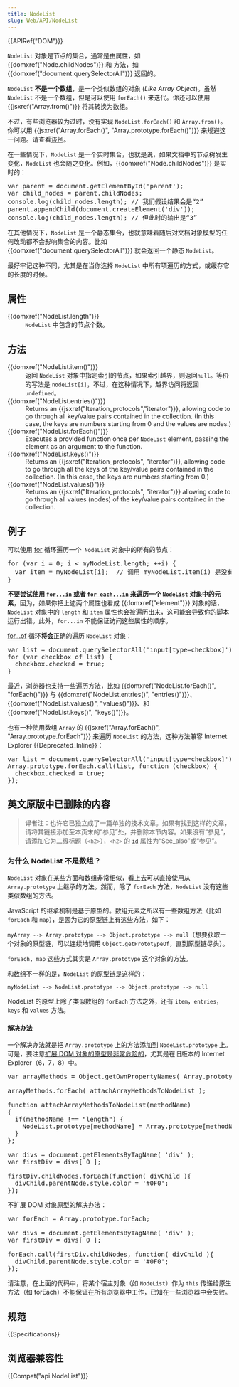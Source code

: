 ```yaml
---
title: NodeList
slug: Web/API/NodeList
---
```

<div>{{APIRef("DOM")}}</div>

<p><code>NodeList</code> 对象是节点的集合，通常是由属性，如{{domxref("Node.childNodes")}} 和 方法，如{{domxref("document.querySelectorAll")}} 返回的。</p>

<div class="note">
<p><code>NodeList</code> <strong>不是一个数组</strong>，是一个类似数组的对象 (<em>Like Array Object</em>)。虽然 <code>NodeList</code> 不是一个数组，但是可以使用 <code>forEach()</code> 来迭代。你还可以使用 {{jsxref("Array.from()")}} 将其转换为数组。</p>

<p>不过，有些浏览器较为过时，没有实现 <code>NodeList.forEach()</code> 和 <code>Array.from()</code>。你可以用 {{jsxref("Array.forEach()", "Array.prototype.forEach()")}} 来规避这一问题。请查看<a href="#Example">该例</a>。</p>
</div>

<p>在一些情况下，<code>NodeList</code> 是一个实时集合，也就是说，如果文档中的节点树发生变化，<code>NodeList</code> 也会随之变化。例如，{{domxref("Node.childNodes")}} 是实时的：</p>

<pre class="brush: js">var parent = document.getElementById('parent');
var child_nodes = parent.childNodes;
console.log(child_nodes.length); // 我们假设结果会是“2”
parent.appendChild(document.createElement('div'));
console.log(child_nodes.length); // 但此时的输出是“3”</pre>

<p>在其他情况下，<code>NodeList</code> 是一个静态集合，也就意味着随后对文档对象模型的任何改动都不会影响集合的内容。比如  {{domxref("document.querySelectorAll")}} 就会返回一个静态 <code>NodeList</code>。</p>

<p>最好牢记这种不同，尤其是在当你选择 <code>NodeList</code> 中所有项遍历的方式，或缓存它的长度的时候。</p>

<h2 id="属性">属性</h2>

<dl>
 <dt>{{domxref("NodeList.length")}}</dt>
 <dd><code>NodeList</code> 中包含的节点个数。</dd>
</dl>

<h2 id="方法">方法</h2>

<dl>
 <dt>{{domxref("NodeList.item()")}}</dt>
 <dd>返回 <code>NodeList</code> 对象中指定索引的节点，如果索引越界，则返回<code>null</code>。等价的写法是 <code>nodeList[i]</code>，不过，在这种情况下，越界访问将返回 <code>undefined</code>。</dd>
 <dt>{{domxref("NodeList.entries()")}}</dt>
 <dd>Returns an {{jsxref("Iteration_protocols","iterator")}}, allowing code to go through all key/value pairs contained in the collection. (In this case, the keys are numbers starting from 0 and the values are nodes.)</dd>
 <dt>{{domxref("NodeList.forEach()")}}</dt>
 <dd>Executes a provided function once per <code>NodeList</code> element, passing the element as an argument to the function.</dd>
 <dt>{{domxref("NodeList.keys()")}}</dt>
 <dd>Returns an {{jsxref("Iteration_protocols", "iterator")}}, allowing code to go through all the keys of the key/value pairs contained in the collection. (In this case, the keys are numbers starting from 0.)</dd>
 <dt>{{domxref("NodeList.values()")}}</dt>
 <dd>Returns an {{jsxref("Iteration_protocols", "iterator")}} allowing code to go through all values (nodes) of the key/value pairs contained in the collection.</dd>
</dl>

<h2 id="例子">例子</h2>

<p>可以使用 <a href="/zh-CN/docs/Web/JavaScript/Reference/Statements/for">for</a> 循环遍历一个<code> NodeList</code> 对象中的所有的节点：</p>

<pre class="brush: js">for (var i = 0; i &lt; myNodeList.length; ++i) {
  var item = myNodeList[i];  // 调用 myNodeList.item(i) 是没有必要的
}
</pre>

<p><strong>不要尝试使用 <code><a href="/zh-CN/JavaScript/Reference/Statements/for...in">for...in</a></code> 或者 <code><a href="/zh-CN/JavaScript/Reference/Statements/for_each...in">for each...in</a></code> 来遍历一个 <code>NodeList</code> 对象中的元素</strong>，因为，如果你把上述两个属性也看成 {{domxref("element")}} 对象的话，<code>NodeList</code> 对象中的 <code>length</code> 和 <code>item</code> 属性也会被遍历出来，这可能会导致你的脚本运行出错。此外，<code>for...in</code> 不能保证访问这些属性的顺序。</p>

<p><a href="/zh-CN/JavaScript/Reference/Statements/for...of">for...of</a> 循环<strong>将会</strong>正确的遍历 <code>NodeList</code> 对象：</p>

<pre class="brush: js">var list = document.querySelectorAll('input[type=checkbox]');
for (var checkbox of list) {
  checkbox.checked = true;
}</pre>

<p>最近，浏览器也支持一些遍历方法，比如 {{domxref("NodeList.forEach()", "forEach()")}} 与 {{domxref("NodeList.entries()", "entries()")}}、{{domxref("NodeList.values()", "values()")}}、和 {{domxref("NodeList.keys()", "keys()")}}。</p>

<p>也有一种使用数组 <code>Array</code> 的 {{jsxref("Array.forEach()", "Array.prototype.forEach")}} 来遍历 <code>NodeList</code> 的方法，这种方法兼容 Internet Explorer {{Deprecated_Inline}}：</p>

<pre class="brush: js">var list = document.querySelectorAll('input[type=checkbox]');
Array.prototype.forEach.call(list, function (checkbox) {
  checkbox.checked = true;
});</pre>

<h2 id="英文原版中已删除的内容">英文原版中已删除的内容</h2>

<blockquote>
<p>译者注：也许它已独立成了一篇单独的技术文章。如果有找到这样的文章，请将其链接添加至本页末的“参见”处，并删除本节内容。如果没有“参见”，请添加它为二级标题（<code>&lt;h2&gt;</code>），<code>&lt;h2&gt;</code> 的 <code><a href="/zh-CN/docs/Web/HTML/Global_attributes/id">id</a></code> 属性为“See_also”或“参见”。</p>
</blockquote>

<h3 id="为什么_NodeList_不是数组？">为什么 NodeList 不是数组？</h3>

<p><code>NodeList</code> 对象在某些方面和数组非常相似，看上去可以直接使用从 <code>Array.prototype</code> 上继承的方法。然而，除了 <code>forEach</code> 方法，<code>NodeList</code> 没有这些类似数组的方法。</p>

<p>JavaScript 的继承机制是基于原型的。数组元素之所以有一些数组方法（比如 <code>forEach</code> 和 <code>map</code>），是因为它的原型链上有这些方法，如下：</p>

<p><code>myArray --&gt; Array.prototype --&gt; Object.prototype --&gt; null</code>（想要获取一个对象的原型链，可以连续地调用 <code>Object.getPrototypeOf</code>，直到原型链尽头）。</p>

<p><code>forEach</code>，<code>map</code> 这些方式其实是 <code>Array.prototype</code> 这个对象的方法。</p>

<p>和数组不一样的是，<code>NodeList</code> 的原型链是这样的：</p>

<p><code>myNodeList --&gt; NodeList.prototype --&gt; Object.prototype --&gt; null</code></p>

<p>NodeList 的原型上除了类似数组的 <code>forEach</code> 方法之外，还有 <code>item</code>，<code>entries</code>，<code>keys</code> 和 <code>values</code> 方法。</p>

<h4 id="解决办法">解决办法</h4>

<p>一个解决办法就是把 <code>Array.prototype</code> 上的方法添加到 <code>NodeList.prototype</code> 上。可是，要注意<a href="http://perfectionkills.com/whats-wrong-with-extending-the-dom/">扩展 DOM 对象的原型是非常危险的</a>，尤其是在旧版本的 Internet Explorer（6，7，8）中。</p>

<pre class="brush: js">var arrayMethods = Object.getOwnPropertyNames( Array.prototype );

arrayMethods.forEach( attachArrayMethodsToNodeList );

function attachArrayMethodsToNodeList(methodName)
{
  if(methodName !== "length") {
    NodeList.prototype[methodName] = Array.prototype[methodName];
  }
};

var divs = document.getElementsByTagName( 'div' );
var firstDiv = divs[ 0 ];

firstDiv.childNodes.forEach(function( divChild ){
  divChild.parentNode.style.color = '#0F0';
});</pre>

<p>不扩展 DOM 对象原型的解决办法：</p>

<pre class="brush: js">var forEach = Array.prototype.forEach;

var divs = document.getElementsByTagName( 'div' );
var firstDiv = divs[ 0 ];

forEach.call(firstDiv.childNodes, function( divChild ){
  divChild.parentNode.style.color = '#0F0';
});</pre>

<div class="note">
<p>请注意，在上面的代码中，将某个宿主对象（如 <code>NodeList</code>）作为 <code>this</code> 传递给原生方法（如 forEach）不能保证在所有浏览器中工作，已知在一些浏览器中会失败。</p>
</div>

<h2 id="规范">规范</h2>

{{Specifications}}

<h2 id="浏览器兼容性">浏览器兼容性</h2>



<p>{{Compat("api.NodeList")}}</p>
